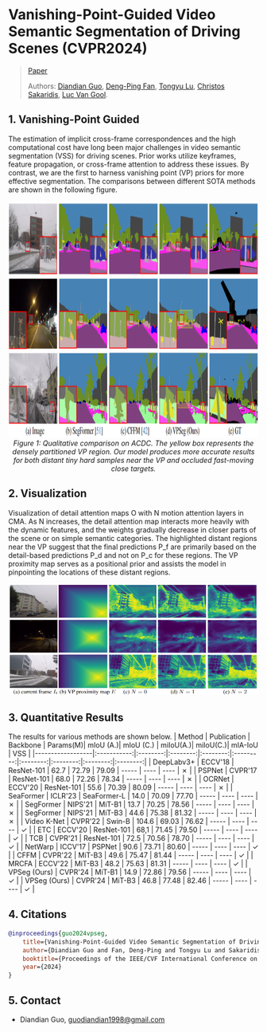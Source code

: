 # Vanishing-Point-Guided Video Semantic Segmentation of Driving Scenes (CVPR2024)
> [Paper](https://arxiv.org/pdf/2401.15261.pdf)
> 
> Authors:
> [Diandian Guo](https://www.linkedin.com/in/diandian-guo-062000228/), 
> [Deng-Ping Fan](https://dengpingfan.github.io/),
> [Tongyu Lu](https://lucainiaoge.github.io/),
> [Christos Sakaridis](https://people.ee.ethz.ch/~csakarid/), 
> [Luc Van Gool](https://ee.ethz.ch/the-department/faculty/professors/person-detail.OTAyMzM=.TGlzdC80MTEsMTA1ODA0MjU5.html).
>
## 1. Vanishing-Point Guided
The estimation of implicit cross-frame correspondences and the high computational cost have long been major challenges in video semantic segmentation (VSS) for driving scenes. 
Prior works utilize keyframes, feature propagation, or cross-frame attention to address these issues.
By contrast, we are the first to harness vanishing point (VP) priors for more effective segmentation. The comparisons between different SOTA methods are shown in the following figure.
<p align="center">
    <img src="./figs/git_compare.png" width="960" height="475"/> <br />
    <em> 
    Figure 1: Qualitative comparison on ACDC. The yellow box represents the densely partitioned VP region. Our model produces more accurate results for both distant tiny hard samples near the VP and occluded fast-moving close targets.
    </em>
</p>

## 2. Visualization
Visualization of detail attention maps O with N motion attention layers in CMA. As N increases, the detail attention map interacts more heavily with the dynamic features, and the weights gradually decrease in closer parts of the scene or on simple semantic categories. The highlighted distant regions near the VP suggest that the final predictions P_f are primarily based on the detail-based predictions P_d and not on P_c for these regions. The VP proximity map serves as a positional prior and assists the model in pinpointing the locations of these distant regions.
<p align="center">
    <img src="./figs/git_vis2.png" /> <br />
</p>

## 3. Quantitative Results
The results for various methods are shown below.
| Method           | Publication | Backbone | Params(M)| mIoU (A.)| mIoU (C.) | miIoU(A.)| miIoU(C.)| mIA-IoU  |    VSS   |
|------------------|:-----------:|:--------:|:--------:|:--------:|:---------:|:--------:|:--------:|:--------:|:--------:|
| DeepLabv3+       |   ECCV'18   | ResNet-101  |  62.7   |  72.79  |  79.09  |  -----   |   ----   |   ----   |  &cross; |
| PSPNet           |   CVPR'17   | ResNet-101  |  68.0   |  72.26  |  78.34  |  -----   |   ----   |   ----   |  &cross; |
| OCRNet           |   ECCV'20   | ResNet-101  |  55.6   |  70.39  |  80.09  |  -----   |   ----   |   ----   |  &cross; |
| SeaFormer        |   ICLR'23   | SeaFormer-L |  14.0   |  70.09  |  77.70  |  -----   |   ----   |   ----   |  &cross; |
| SegFormer        |   NIPS'21   |   MiT-B1    |  13.7   |  70.25  |  78.56  |  -----   |   ----   |   ----   |  &cross; |
| SegFormer        |   NIPS'21   |   MiT-B3    |  44.6   |  75.38  |  81.32  |  -----   |   ----   |   ----   |  &cross; |
| Video K-Net      |   CVPR'22   |   Swin-B    |  104.6  |  69.03  |  76.62  |  -----   |   ----   |   ----   |  &check; |
| ETC              |   ECCV'20   | ResNet-101  |  68,1   |  71.45  |  79.50  |  -----   |   ----   |   ----   |  &check; |
| TCB              |   CVPR'21   | ResNet-101  |  72.5   |  70.56  |  78.70  |  -----   |   ----   |   ----   |  &check; |
| NetWarp          |   ICCV'17   |   PSPNet    |  90.6   |  73.71  |  80.60  |  -----   |   ----   |   ----   |  &check; |
| CFFM             |   CVPR'22   |   MiT-B3    |  49.6   |  75.47  |  81.44  |  -----   |   ----   |   ----   |  &check; |
| MRCFA            |   ECCV'22   |   MiT-B3    |  48.2   |  75.63  |  81.31  |  -----   |   ----   |   ----   |  &check; |
| VPSeg (Ours)     |   CVPR'24   |   MiT-B1    |  14.9   |  72.86  |  79.56  |  -----   |   ----   |   ----   |  &check; |
| VPSeg (Ours)     |   CVPR'24   |   MiT-B3    |  46.8   |  77.48  |  82.46  |  -----   |   ----   |   ----   |  &check; |

## 4. Citations
```bibtex
@inproceedings{guo2024vpseg,
    title={Vanishing-Point-Guided Video Semantic Segmentation of Driving Scenes},
    author={Diandian Guo and Fan, Deng-Ping and Tongyu Lu and Sakaridis, Christos and Van Gool, Luc},
    booktitle={Proceedings of the IEEE/CVF International Conference on Computer Vision and Patern Recognition (CVPR)},
    year={2024}
}
```
## 5. Contact
- Diandian Guo, guodiandian1998@gmail.com
